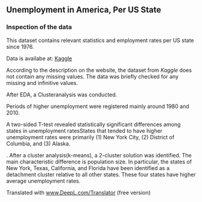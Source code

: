 ## Unemployment in America, Per US State

### Inspection of the data

This dataset contains relevant statistics and employment rates per US state since 1976.

Data is availabe at: [Kaggle](https://www.kaggle.com/datasets/justin2028/unemployment-in-america-per-us-state?resource=download)

According to the description on the website, the dataset from *Kaggle* does not contain any missing values. The data was briefly checked for any missing and infinitive values.

After EDA, a Clusteranalysis was conducted. 

Periods of higher unemployment were registered mainly around 1980 and 2010.

A two-sided T-test revealed statistically significant differences among states in unemployment ratesStates that tended to have higher unemployment rates were primarily (1) New York City, (2) District of Columbia, and (3) Alaska.

. After a cluster analysis(k-means), a 2-cluster solution was identified. The main characteristic difference is population size. In particular, the states of New York, Texas, California, and Florida have been identified as a detachment cluster relative to all other states. These four states have higher average unemployment rates.

Translated with www.DeepL.com/Translator (free version)
